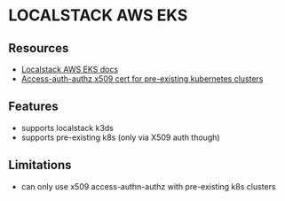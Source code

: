 # LOCALSTACK AWS EKS

## Resources
- [Localstack AWS EKS docs](https://docs.localstack.cloud/user-guide/aws/eks/)
- [Access-auth-authz x509 cert for pre-existing kubernetes clusters](https://kubernetes.io/docs/reference/access-authn-authz/authentication/#x509-client-certificates)

## Features
- supports localstack k3ds
- supports pre-existing k8s (only via X509 auth though)

## Limitations
- can only use x509 access-authn-authz with pre-existing k8s clusters
